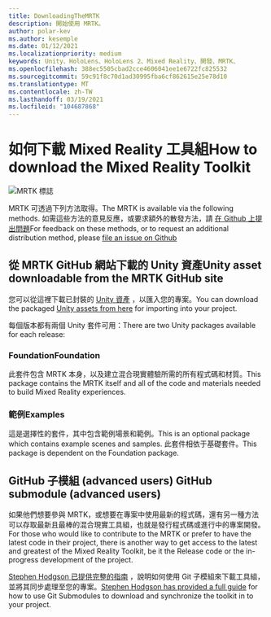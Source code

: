 ```yaml
---
title: DownloadingTheMRTK
description: 開始使用 MRTK。
author: polar-kev
ms.author: kesemple
ms.date: 01/12/2021
ms.localizationpriority: medium
keywords: Unity、HoloLens、HoloLens 2、Mixed Reality、開發、MRTK、
ms.openlocfilehash: 388ec5505cbad2cce4606041ee1e6722fc825532
ms.sourcegitcommit: 59c91f8c70d1ad30995fba6cf862615e25e78d10
ms.translationtype: MT
ms.contentlocale: zh-TW
ms.lasthandoff: 03/19/2021
ms.locfileid: "104687868"
---
```

# <a name="how-to-download-the-mixed-reality-toolkit"></a><span data-ttu-id="8c23f-104">如何下載 Mixed Reality 工具組</span><span class="sxs-lookup"><span data-stu-id="8c23f-104">How to download the Mixed Reality Toolkit</span></span>

![MRTK 標誌](../features//Images/MRTK_Logo_Rev.png)

<span data-ttu-id="8c23f-106">MRTK 可透過下列方法取得。</span><span class="sxs-lookup"><span data-stu-id="8c23f-106">The MRTK is available via the following methods.</span></span> <span data-ttu-id="8c23f-107">如需這些方法的意見反應，或要求額外的散發方法，請 [在 Github 上提出問題](https://github.com/Microsoft/MixedRealityToolkit-Unity/issues/new/choose)</span><span class="sxs-lookup"><span data-stu-id="8c23f-107">For feedback on these methods, or to request an additional distribution method, please [file an issue on Github](https://github.com/Microsoft/MixedRealityToolkit-Unity/issues/new/choose)</span></span>

## <a name="unity-asset-downloadable-from-the-mrtk-github-site"></a><span data-ttu-id="8c23f-108">從 MRTK GitHub 網站下載的 Unity 資產</span><span class="sxs-lookup"><span data-stu-id="8c23f-108">Unity asset downloadable from the MRTK GitHub site</span></span>

<span data-ttu-id="8c23f-109">您可以從這裡下載已封裝的 [Unity 資產](https://github.com/Microsoft/MixedRealityToolkit-Unity/releases) ，以匯入您的專案。</span><span class="sxs-lookup"><span data-stu-id="8c23f-109">You can download the packaged [Unity assets from here](https://github.com/Microsoft/MixedRealityToolkit-Unity/releases) for importing into your project.</span></span>

<span data-ttu-id="8c23f-110">每個版本都有兩個 Unity 套件可用：</span><span class="sxs-lookup"><span data-stu-id="8c23f-110">There are two Unity packages available for each release:</span></span>

### <a name="foundation"></a><span data-ttu-id="8c23f-111">Foundation</span><span class="sxs-lookup"><span data-stu-id="8c23f-111">Foundation</span></span>

<span data-ttu-id="8c23f-112">此套件包含 MRTK 本身，以及建立混合現實體驗所需的所有程式碼和材質。</span><span class="sxs-lookup"><span data-stu-id="8c23f-112">This package contains the MRTK itself and all of the code and materials needed to build Mixed Reality experiences.</span></span>

### <a name="examples"></a><span data-ttu-id="8c23f-113">範例</span><span class="sxs-lookup"><span data-stu-id="8c23f-113">Examples</span></span>

<span data-ttu-id="8c23f-114">這是選擇性的套件，其中包含範例場景和範例。</span><span class="sxs-lookup"><span data-stu-id="8c23f-114">This is an optional package which contains example scenes and samples.</span></span> <span data-ttu-id="8c23f-115">此套件相依于基礎套件。</span><span class="sxs-lookup"><span data-stu-id="8c23f-115">This package is dependent on the Foundation package.</span></span>

## <a name="github-submodule-advanced-users"></a><span data-ttu-id="8c23f-116">GitHub 子模組 (advanced users) </span><span class="sxs-lookup"><span data-stu-id="8c23f-116">GitHub submodule (advanced users)</span></span>

<span data-ttu-id="8c23f-117">如果他們想要參與 MRTK，或想要在專案中使用最新的程式碼，還有另一種方法可以存取最新且最棒的混合現實工具組，也就是發行程式碼或進行中的專案開發。</span><span class="sxs-lookup"><span data-stu-id="8c23f-117">For those who would like to contribute to the MRTK or prefer to have the latest code in their project, there is another way to get access to the latest and greatest of the Mixed Reality Toolkit, be it the Release code or the in-progress development of the project.</span></span>

<span data-ttu-id="8c23f-118">[Stephen Hodgson 已提供完整的指南](https://www.rageagainstthepixel.com/expert-import-mrtk/) ，說明如何使用 Git 子模組來下載工具組，並將其同步處理至您的專案。</span><span class="sxs-lookup"><span data-stu-id="8c23f-118">[Stephen Hodgson has provided a full guide](https://www.rageagainstthepixel.com/expert-import-mrtk/) for how to use Git Submodules to download and synchronize the toolkit in to your project.</span></span>
